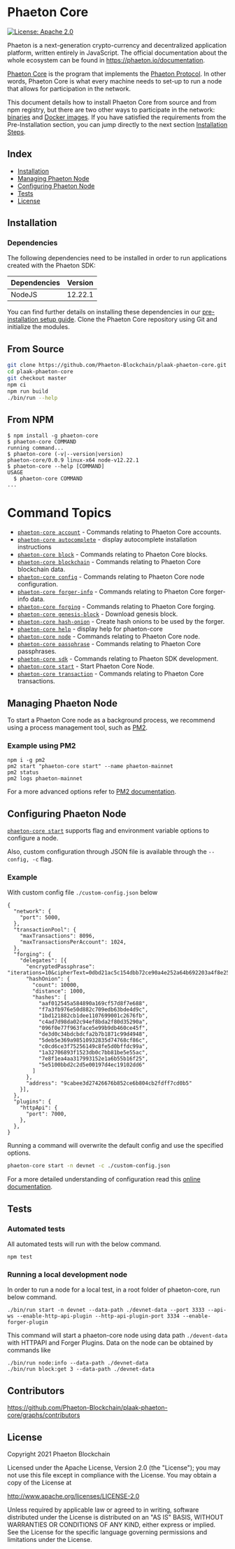 

# Phaeton Core

[![License: Apache 2.0](https://img.shields.io/badge/License-Apache%202.0-blue.svg)](http://www.apache.org/licenses/LICENSE-2.0)

Phaeton is a next-generation crypto-currency and decentralized application platform, written entirely in JavaScript. The official documentation about the whole ecosystem can be found in https://phaeton.io/documentation.

[Phaeton Core](https://phaeton.io/documentation/phaeton-core) is the program that implements the [Phaeton Protocol](https://phaeton.io/documentation/phaeton-protocol). In other words, Phaeton Core is what every machine needs to set-up to run a node that allows for participation in the network.

This document details how to install Phaeton Core from source and from npm registry, but there are two other ways to participate in the network: [binaries](https://phaeton.io/documentation/phaeton-core/setup/pre-install/binary) and [Docker images](https://phaeton.io/documentation/phaeton-core/setup/pre-install/docker).
If you have satisfied the requirements from the Pre-Installation section, you can jump directly to the next section [Installation Steps](#installation).

## Index

- [Installation](#installation)
- [Managing Phaeton Node](#managing-phaeton-node)
- [Configuring Phaeton Node](#configuring-phaeton-node)
- [Tests](#tests)
- [License](#license)

## Installation

### Dependencies

The following dependencies need to be installed in order to run applications created with the Phaeton SDK:

| Dependencies | Version |
| ------------ | ------- |
| NodeJS       | 12.22.1 |

You can find further details on installing these dependencies in our [pre-installation setup guide](https://phaeton.io/documentation/phaeton-core/setup/source#pre-install).
Clone the Phaeton Core repository using Git and initialize the modules.

## From Source

```bash
git clone https://github.com/Phaeton-Blockchain/plaak-phaeton-core.git
cd plaak-phaeton-core
git checkout master
npm ci
npm run build
./bin/run --help
```

## From NPM

<!-- usage -->
```sh-session
$ npm install -g phaeton-core
$ phaeton-core COMMAND
running command...
$ phaeton-core (-v|--version|version)
phaeton-core/0.0.9 linux-x64 node-v12.22.1
$ phaeton-core --help [COMMAND]
USAGE
  $ phaeton-core COMMAND
...
```
<!-- usagestop -->

<!-- commands -->
# Command Topics

* [`phaeton-core account`](docs/commands/account.md) - Commands relating to Phaeton Core accounts.
* [`phaeton-core autocomplete`](docs/commands/autocomplete.md) - display autocomplete installation instructions
* [`phaeton-core block`](docs/commands/block.md) - Commands relating to Phaeton Core blocks.
* [`phaeton-core blockchain`](docs/commands/blockchain.md) - Commands relating to Phaeton Core blockchain data.
* [`phaeton-core config`](docs/commands/config.md) - Commands relating to Phaeton Core node configuration.
* [`phaeton-core forger-info`](docs/commands/forger-info.md) - Commands relating to Phaeton Core forger-info data.
* [`phaeton-core forging`](docs/commands/forging.md) - Commands relating to Phaeton Core forging.
* [`phaeton-core genesis-block`](docs/commands/genesis-block.md) - Download genesis block.
* [`phaeton-core hash-onion`](docs/commands/hash-onion.md) - Create hash onions to be used by the forger.
* [`phaeton-core help`](docs/commands/help.md) - display help for phaeton-core
* [`phaeton-core node`](docs/commands/node.md) - Commands relating to Phaeton Core node.
* [`phaeton-core passphrase`](docs/commands/passphrase.md) - Commands relating to Phaeton Core passphrases.
* [`phaeton-core sdk`](docs/commands/sdk.md) - Commands relating to Phaeton SDK development.
* [`phaeton-core start`](docs/commands/start.md) - Start Phaeton Core Node.
* [`phaeton-core transaction`](docs/commands/transaction.md) - Commands relating to Phaeton Core transactions.

<!-- commandsstop -->

## Managing Phaeton Node

To start a Phaeton Core node as a background process, we recommend using a process management tool, such as [PM2](https://pm2.keymetrics.io/).

### Example using PM2

```
npm i -g pm2
pm2 start "phaeton-core start" --name phaeton-mainnet
pm2 status
pm2 logs phaeton-mainnet
```

For a more advanced options refer to [PM2 documentation](https://pm2.keymetrics.io/docs/usage/pm2-doc-single-page/).

## Configuring Phaeton Node

[`phaeton-core start`](docs/commands/start.md) supports flag and environment variable options to configure a node.

Also, custom configuration through JSON file is available through the `--config, -c` flag.

### Example

With custom config file `./custom-config.json` below

```
{
  "network": {
    "port": 5000,
  },
  "transactionPool": {
    "maxTransactions": 8096,
    "maxTransactionsPerAccount": 1024,
  },
  "forging": {
    "delegates": [{
      "encryptedPassphrase": "iterations=10&cipherText=0dbd21ac5c154dbb72ce90a4e252a64b692203a4f8e25f8bfa1b1993e2ba7a9bd9e1ef1896d8d584a62daf17a8ccf12b99f29521b92cc98b74434ff501374f7e1c6d8371a6ce4e2d083489&iv=98a89678d1ccd054b85e3b3c&salt=c9cb4e7783cacca6c0e1c210cb9252e1&tag=5c66c5e75a6241538695fb16d8f0cdc9&version=1",
      "hashOnion": {
        "count": 10000,
        "distance": 1000,
        "hashes": [
          "aaf012545a584890a169cf57d8f7e688",
          "f7a3fb976e50d882c709edb63bde4d9c",
          "1bd121882cb1dee1107699001c2676fb",
          "c4ad7d98da02c94ef8bda2f80d35290a",
          "096f0e77f963face5e99b9db460ce45f",
          "de3d0c34bdcbdcfa2b7b1871c99d4948",
          "5deb5e369a98510932835d74768cf86c",
          "c0cd6ce3f75256149c8fe5d0bffdc99a",
          "1a32706893f1523db0c7bb81be5e55ac",
          "7e8f1ea4aa317993152e1a6b55b16f25",
          "5e5100bbd2c2d5e00197d4ec19102dd6"
        ]
      },
      "address": "9cabee3d27426676b852ce6b804cb2fdff7cd0b5"
    }],
  },
  "plugins": {
    "httpApi": {
      "port": 7000,
    },
  },
}
```

Running a command will overwrite the default config and use the specified options.

```bash
phaeton-core start -n devnet -c ./custom-config.json
```

For a more detailed understanding of configuration read this [online documentation](https://phaeton.io/documentation/phaeton-core/user-guide/configuration).

## Tests

### Automated tests

All automated tests will run with the below command.

```
npm test
```

### Running a local development node

In order to run a node for a local test, in a root folder of phaeton-core, run below command.

```
./bin/run start -n devnet --data-path ./devnet-data --port 3333 --api-ws --enable-http-api-plugin --http-api-plugin-port 3334 --enable-forger-plugin
```

This command will start a phaeton-core node using data path `./devent-data` with HTTPAPI and Forger Plugins.
Data on the node can be obtained by commands like

```
./bin/run node:info --data-path ./devnet-data
./bin/run block:get 3 --data-path ./devnet-data
```

## Contributors

https://github.com/Phaeton-Blockchain/plaak-phaeton-core/graphs/contributors

## License

Copyright 2021 Phaeton Blockchain

Licensed under the Apache License, Version 2.0 (the "License");
you may not use this file except in compliance with the License.
You may obtain a copy of the License at

http://www.apache.org/licenses/LICENSE-2.0

Unless required by applicable law or agreed to in writing, software
distributed under the License is distributed on an "AS IS" BASIS,
WITHOUT WARRANTIES OR CONDITIONS OF ANY KIND, either express or implied.
See the License for the specific language governing permissions and
limitations under the License.

[phaeton documentation site]: https://phaeton.io/documentation
[phaeton sdk github]: https://github.com/Phaeton-Blockchain/plaak-phaeton-sdk
